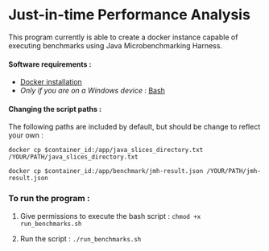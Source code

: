 # Just-in-time Performance Analysis

This program currently is able to create a docker instance capable of 
executing benchmarks using Java Microbenchmarking Harness. 

#### Software requirements : 
- [Docker installation](https://docs.docker.com/engine/install/)
- *Only if you are on a Windows device* : [Bash](https://gitforwindows.org/)

#### Changing the script paths :
The following paths are included by default, but should be change to reflect your own : 


```docker cp $container_id:/app/java_slices_directory.txt /YOUR/PATH/java_slices_directory.txt```

```docker cp $container_id:/app/benchmark/jmh-result.json /YOUR/PATH/jmh-result.json```



### To run the program :
1. Give permissions to execute the bash script : ```chmod +x run_benchmarks.sh```

2. Run the script : ```./run_benchmarks.sh ```

